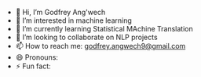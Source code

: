 - 👋 Hi, I’m Godfrey Ang'wech
- 👀 I’m interested in machine learning
- 🌱 I’m currently learning Statistical MAchine Translation
- 💞️ I’m looking to collaborate on NLP projects
- 📫 How to reach me: godfrey.angwech9@gmail.com
- 😄 Pronouns:
- ⚡ Fun fact:

<!---
Angwechgo/Angwechgo is a ✨ special ✨ repository because its `README.md` (this file) appears on your GitHub profile.
You can click the Preview link to take a look at your changes.
--->
